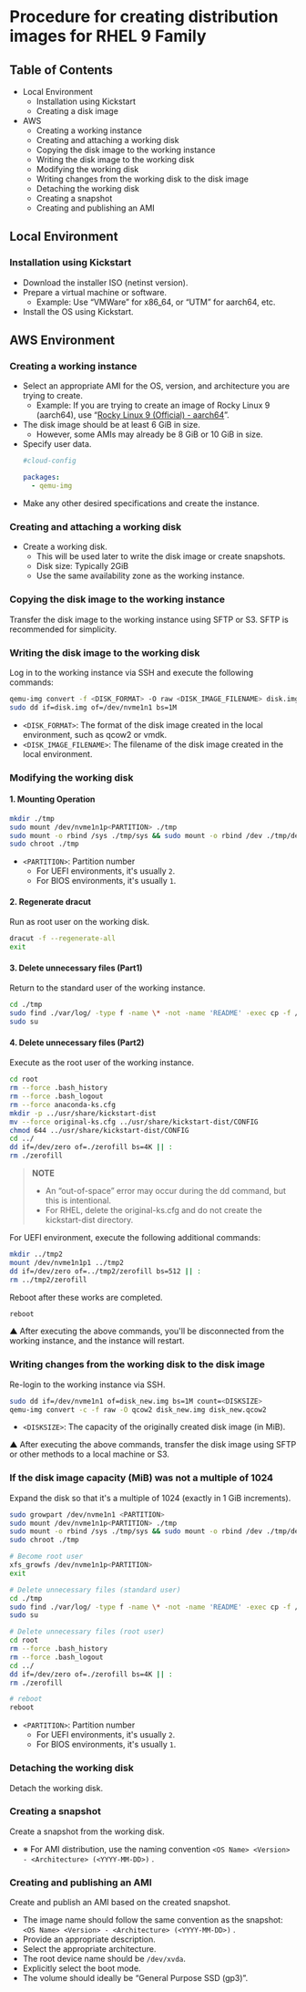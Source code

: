 # Procedure for creating distribution images for RHEL 9 Family

## Table of Contents

- Local Environment
  - Installation using Kickstart
  - Creating a disk image
- AWS
  - Creating a working instance
  - Creating and attaching a working disk
  - Copying the disk image to the working instance
  - Writing the disk image to the working disk
  - Modifying the working disk
  - Writing changes from the working disk to the disk image
  - Detaching the working disk
  - Creating a snapshot
  - Creating and publishing an AMI

## Local Environment

### Installation using Kickstart

- Download the installer ISO (netinst version).
- Prepare a virtual machine or software.
  - Example: Use “VMWare” for x86_64, or “UTM” for aarch64, etc.
- Install the OS using Kickstart.

## AWS Environment

### Creating a working instance

- Select an appropriate AMI for the OS, version, and architecture you are trying to create.
  - Example: If you are trying to create an image of Rocky Linux 9 (aarch64), use “[Rocky Linux 9 (Official) - aarch64](https://aws.amazon.com/marketplace/pp/prodview-6ihwigagrts66)”.
- The disk image should be at least 6 GiB in size.
  - However, some AMIs may already be 8 GiB or 10 GiB in size.
- Specify user data.
  ```yaml
  #cloud-config
  
  packages:
    - qemu-img
  ```
- Make any other desired specifications and create the instance.

### Creating and attaching a working disk

- Create a working disk.
  - This will be used later to write the disk image or create snapshots.
  - Disk size: Typically 2GiB
  - Use the same availability zone as the working instance.

### Copying the disk image to the working instance

Transfer the disk image to the working instance using SFTP or S3. SFTP is recommended for simplicity.

### Writing the disk image to the working disk

Log in to the working instance via SSH and execute the following commands:

```bash
qemu-img convert -f <DISK_FORMAT> -O raw <DISK_IMAGE_FILENAME> disk.img
sudo dd if=disk.img of=/dev/nvme1n1 bs=1M
```

- `<DISK_FORMAT>`: The format of the disk image created in the local environment, such as qcow2 or vmdk.
- `<DISK_IMAGE_FILENAME>`: The filename of the disk image created in the local environment.

### Modifying the working disk

#### 1. Mounting Operation

```bash
mkdir ./tmp
sudo mount /dev/nvme1n1p<PARTITION> ./tmp
sudo mount -o rbind /sys ./tmp/sys && sudo mount -o rbind /dev ./tmp/dev && sudo mount -t proc none ./tmp/proc
sudo chroot ./tmp
```

- `<PARTITION>`: Partition number
  - For UEFI environments, it's usually `2`.
  - For BIOS environments, it's usually `1`.

#### 2. Regenerate dracut

Run as root user on the working disk.

```bash
dracut -f --regenerate-all
exit
```

#### 3. Delete unnecessary files (Part1)

Return to the standard user of the working instance.

```bash
cd ./tmp
sudo find ./var/log/ -type f -name \* -not -name 'README' -exec cp -f /dev/null {} \;
sudo su
```

#### 4. Delete unnecessary files (Part2)

Execute as the root user of the working instance.

```bash
cd root
rm --force .bash_history
rm --force .bash_logout
rm --force anaconda-ks.cfg
mkdir -p ../usr/share/kickstart-dist
mv --force original-ks.cfg ../usr/share/kickstart-dist/CONFIG
chmod 644 ../usr/share/kickstart-dist/CONFIG
cd ../
dd if=/dev/zero of=./zerofill bs=4K || :
rm ./zerofill
```

> **NOTE**
> - An “out-of-space” error may occur during the dd command, but this is intentional.
> - For RHEL, delete the original-ks.cfg and do not create the kickstart-dist directory.

For UEFI environment, execute the following additional commands:

```bash
mkdir ../tmp2
mount /dev/nvme1n1p1 ../tmp2
dd if=/dev/zero of=../tmp2/zerofill bs=512 || :
rm ../tmp2/zerofill
```

Reboot after these works are completed.

```bash
reboot
```

▲ After executing the above commands, you'll be disconnected from the working instance, and the instance will restart.

### Writing changes from the working disk to the disk image

Re-login to the working instance via SSH.

```bash
sudo dd if=/dev/nvme1n1 of=disk_new.img bs=1M count=<DISKSIZE>
qemu-img convert -c -f raw -O qcow2 disk_new.img disk_new.qcow2
```

- `<DISKSIZE>`: The capacity of the originally created disk image (in MiB).

▲ After executing the above commands, transfer the disk image using SFTP or other methods to a local machine or S3.

### If the disk image capacity (MiB) was not a multiple of 1024

Expand the disk so that it's a multiple of 1024 (exactly in 1 GiB increments).

```bash
sudo growpart /dev/nvme1n1 <PARTITION>
sudo mount /dev/nvme1n1p<PARTITION> ./tmp
sudo mount -o rbind /sys ./tmp/sys && sudo mount -o rbind /dev ./tmp/dev && sudo mount -t proc none ./tmp/proc
sudo chroot ./tmp

# Become root user
xfs_growfs /dev/nvme1n1p<PARTITION>
exit

# Delete unnecessary files (standard user)
cd ./tmp
sudo find ./var/log/ -type f -name \* -not -name 'README' -exec cp -f /dev/null {} \;
sudo su

# Delete unnecessary files (root user)
cd root
rm --force .bash_history
rm --force .bash_logout
cd ../
dd if=/dev/zero of=./zerofill bs=4K || :
rm ./zerofill

# reboot
reboot
```

- `<PARTITION>`: Partition number
  - For UEFI environments, it's usually `2`.
  - For BIOS environments, it's usually `1`.

### Detaching the working disk

Detach the working disk.

### Creating a snapshot

Create a snapshot from the working disk.

- ※ For AMI distribution, use the naming convention `<OS Name> <Version> - <Architecture> (<YYYY-MM-DD>)` .

### Creating and publishing an AMI

Create and publish an AMI based on the created snapshot.

- The image name should follow the same convention as the snapshot: `<OS Name> <Version> - <Architecture> (<YYYY-MM-DD>)` .
- Provide an appropriate description.
- Select the appropriate architecture.
- The root device name should be `/dev/xvda`.
- Explicitly select the boot mode.
- The volume should ideally be “General Purpose SSD (gp3)”.
